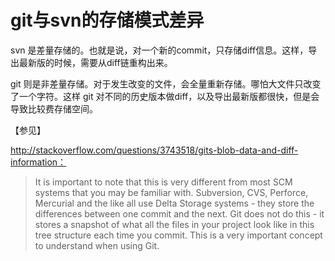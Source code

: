 # git与svn的存储模式差异

svn 是差量存储的。也就是说，对一个新的commit，只存储diff信息。这样，导出最新版的时候，需要从diff链重构出来。

git 则是非​差量存储。对于发生改变的文件，会全量重新存储。哪怕大文件只改变了一个字符。这样 git 对不同的历史版本做diff，以及导出最新版都很快，但是会导致比较费存储空间。

【参见】

http://stackoverflow.com/questions/3743518/gits-blob-data-and-diff-information：
> It is important to note that this is very different from most SCM systems that you may be familiar with. Subversion, CVS, Perforce, Mercurial and the like all use Delta Storage systems - they store the differences between one commit and the next. Git does not do this - it stores a snapshot of what all the files in your project look like in this tree structure each time you commit. This is a very important concept to understand when using Git.
